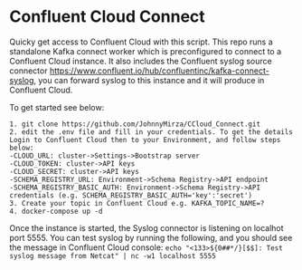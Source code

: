 # Confluent Cloud Connect
Quicky get access to Confluent Cloud with this script. This repo runs a standalone Kafka connect worker which is preconfigured to connect to a Confluent Cloud instance. It also includes the Confluent syslog source connector https://www.confluent.io/hub/confluentinc/kafka-connect-syslog, you can forward syslog to this instance and it will produce in Confluent Cloud.

To get started see below:
```
1. git clone https://github.com/JohnnyMirza/CCloud_Connect.git
2. edit the .env file and fill in your credentials. To get the details Login to Confluent Cloud then to your Environment, and follow steps below:
-CLOUD_URL: cluster->Settings->Bootstrap server
-CLOUD_TOKEN: cluster->API keys
-CLOUD_SECRET: cluster->API keys
-SCHEMA_REGISTRY_URL: Environment->Schema Registry->API endpoint
-SCHEMA_REGISTRY_BASIC_AUTH: Environment->Schema Registry->API credentials (e.g. SCHEMA_REGISTRY_BASIC_AUTH='key':'secret')
3. Create your topic in Confluent Cloud e.g. KAFKA_TOPIC_NAME=?
4. docker-compose up -d
```

Once the instance is started, the Syslog connector is listening on localhot port 5555. You can test syslog by running the following, and you should see the message in Confluent Cloud console:
`echo "<133>${0##*/}[$$]: Test syslog message from Netcat" | nc -w1 localhost 5555`
